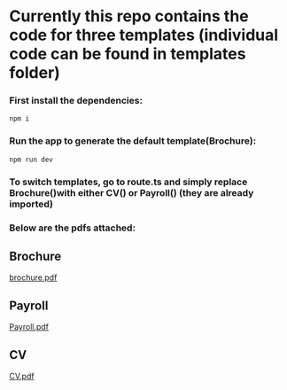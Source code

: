 # Currently this repo contains the code for three templates (individual code can be found in templates folder) 
### First install the dependencies:
```
npm i
```

### Run the app to generate the default template(Brochure):
```
npm run dev
```

### To switch templates, go to route.ts and simply replace Brochure()with either CV() or Payroll() (they are already imported)

### Below are the pdfs attached:
## Brochure
[brochure.pdf](https://github.com/career-tokens/onedoc-tailwind/files/14399931/brochure.pdf)

## Payroll
[Payroll.pdf](https://github.com/career-tokens/onedoc-tailwind/files/14399954/Payroll.pdf)

## CV
[CV.pdf](https://github.com/career-tokens/onedoc-tailwind/files/14399958/CV.pdf)



